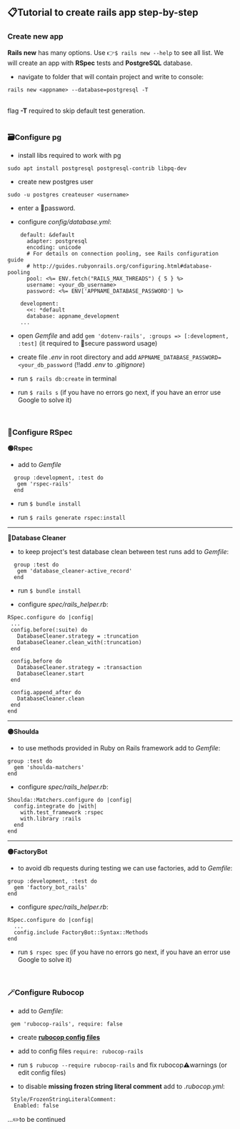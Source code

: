 ## 📋Tutorial to create rails app step-by-step

### Create new app

**Rails new** has many options. Use 👉```$ rails new --help``` to see all list. We will create an app with **RSpec** tests and **PostgreSQL** database.
* navigate to folder that will contain project and write to console: <br>
```
rails new <appname> --database=postgresql -T
``` 
<br>flag **-T** required to skip default test generation. 
<br><br>

### 🗃Configure pg

  * install libs required to work with pg
  ```
  sudo apt install postgresql postgresql-contrib libpq-dev
  ```

  * create new postgres user
  ```
  sudo -u postgres createuser <username>
  ``` 
  * enter a 🔑password.<br>
 
  * configure _config/database.yml_: 
  ```...
      default: &default
        adapter: postgresql
        encoding: unicode
        # For details on connection pooling, see Rails configuration guide
        # http://guides.rubyonrails.org/configuring.html#database-pooling
        pool: <%= ENV.fetch("RAILS_MAX_THREADS") { 5 } %>
        username: <your_db_username>
        password: <%= ENV['APPNAME_DATABASE_PASSWORD'] %>

      development:
        <<: *default
        database: appname_development
      ...
   ```
   * open _Gemfile_ and add ```gem 'dotenv-rails', :groups => [:development, :test]``` (it required to 🔐secure password usage)

   * create file _.env_ in root directory and add ```APPNAME_DATABASE_PASSWORD=<your_db_password``` (‼️add _.env_ to _.gitignore_)

   * run ```$ rails db:create``` in terminal
 
   * run ```$ rails s``` (if you have no errors go next, if you have an error use Google to solve it)
<br>

 ### 📝Configure RSpec 
 
   **🟢Rspec**
 
   * add to _Gemfile_ 
   ```
     group :development, :test do
      gem 'rspec-rails'
     end
   ```
   * run ```$ bundle install```

   * run ```$ rails generate rspec:install``` 
   <hr>

   **🔵Database Cleaner**

   * to keep project's test database clean between test runs add to _Gemfile_:
   ```
     group :test do
      gem 'database_cleaner-active_record'
     end
   ```
   * run ```$ bundle install```

   * configure _spec/rails_helper.rb_:
   ```
   RSpec.configure do |config|
    ...
    config.before(:suite) do
      DatabaseCleaner.strategy = :truncation
      DatabaseCleaner.clean_with(:truncation)
    end

    config.before do
      DatabaseCleaner.strategy = :transaction
      DatabaseCleaner.start
    end

    config.append_after do
      DatabaseCleaner.clean
    end
   end
   ``` 
   <hr>
 
  **🟣Shoulda**
   
  * to use methods provided in Ruby on Rails framework add to _Gemfile_:
  ```
  group :test do
    gem 'shoulda-matchers'
  end
  ```
  
  * configure _spec/rails_helper.rb_:
  ```
  Shoulda::Matchers.configure do |config|
    config.integrate do |with|
      with.test_framework :rspec
      with.library :rails
    end
  end
  ```
  <hr>

  **🟡FactoryBot**
  
  * to avoid db requests during testing we can use factories, add to _Gemfile_:
  ```
  group :development, :test do
    gem 'factory_bot_rails'
  end
  ```
  
  * configure _spec/rails_helper.rb_:
  ```
  RSpec.configure do |config|
    ...
    config.include FactoryBot::Syntax::Methods
  end
  ```
  * run ```$ rspec spec``` (if you have no errors go next, if you have an error use Google to solve it)
 <br>
 
### 🪄Configure Rubocop

 * add to _Gemfile_:
 ```
  gem 'rubocop-rails', require: false
 ```
 
 * create [**rubocop config files**](https://gist.github.com/dsandstrom/d9da0be5003c2217969a)
 
 * add to config files ```require: rubocop-rails```

 * run ```$ rubucop --require rubocop-rails``` and fix rubocop⚠️warnings (or edit config files)
 
 * to disable **missing frozen string literal comment** add to _.rubocop.yml_:
 ```
  Style/FrozenStringLiteralComment:
   Enabled: false
 ```

...✏️to be continued
